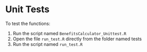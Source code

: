 # Unit Tests


To test the functions:

1. Run the script named `BenefitsCalculator_Unittest.R`
2. Open the file `run_test.R` directly from the folder named tests
3. Run the script named `run_test.R`

